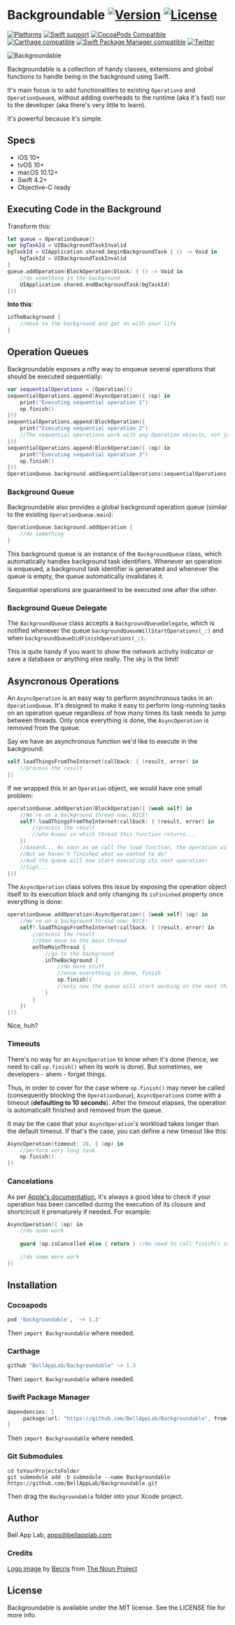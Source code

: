# Backgroundable [![Version](https://img.shields.io/badge/Version-1.3.0-black.svg?style=flat)](#installation) [![License](https://img.shields.io/cocoapods/l/Backgroundable.svg?style=flat)](#license)

[![Platforms](https://img.shields.io/badge/Platforms-iOS|tvOS|macOS|Linux-brightgreen.svg?style=flat)](#installation)
[![Swift support](https://img.shields.io/badge/Swift-3.3%20%7C%204.1%20%7C%204.2-red.svg?style=flat)](#swift-versions-support)
[![CocoaPods Compatible](https://img.shields.io/cocoapods/v/Backgroundable.svg?style=flat&label=CocoaPods)](https://cocoapods.org/pods/Backgroundable)
[![Carthage compatible](https://img.shields.io/badge/Carthage-compatible-4BC51D.svg?style=flat)](https://github.com/Carthage/Carthage)
[![Swift Package Manager compatible](https://img.shields.io/badge/SPM-compatible-orange.svg?style=flat)](https://github.com/apple/swift-package-manager)
[![Twitter](https://img.shields.io/badge/Twitter-@BellAppLab-blue.svg?style=flat)](http://twitter.com/BellAppLab)

![Backgroundable](./Images/backgroundable.png)

Backgroundable is a collection of handy classes, extensions and global functions to handle being in the background using Swift.

It's main focus is to add functionalities to existing `Operation`s and `OperationQueue`s, without adding overheads to the runtime (aka it's fast) nor to the developer (aka there's very little to learn).

It's powerful because it's simple.

## Specs

* iOS 10+
* tvOS 10+
* macOS 10.12+
* Swift 4.2+
* Objective-C ready

## Executing Code in the Background

Transform this:

```swift
let queue = OperationQueue()
var bgTaskId = UIBackgroundTaskInvalid
bgTaskId = UIApplication.shared.beginBackgroundTask { () -> Void in
    bgTaskId = UIBackgroundTaskInvalid
}
queue.addOperation(BlockOperation(block: { () -> Void in
    //do something in the background
    UIApplication.shared.endBackgroundTask(bgTaskId)
}))
```
    
**Into this**:

```swift
inTheBackground {
    //move to the background and get on with your life
}
```

## Operation Queues

Backgroundable exposes a nifty way to enqueue several operations that should be executed sequentially:

```swift
var sequentialOperations = [Operation]()
sequentialOperations.append(AsyncOperation({ (op) in
    print("Executing sequential operation 1")
    op.finish()
}))
sequentialOperations.append(BlockOperation({ 
    print("Executing sequential operation 2")
    //The sequential operations work with any Operation objects, not just AsyncOperations
}))
sequentialOperations.append(BlockOperation({ (op) in
    print("Executing sequential operation 3")
    op.finish()
}))
OperationQueue.background.addSequentialOperations(sequentialOperations, waitUntilFinished: false)
```

### Background Queue

Backgroundable also provides a global background operation queue (similar to the existing `OperationQueue.main`):

```swift
OperationQueue.background.addOperation {
    //do something
}
```

This background queue is an instance of the `BackgroundQueue` class, which automatically handles background task identifiers. Whenever an operation is enqueued, a background task identifier is generated and whenever the queue is empty, the queue automatically invalidates it. 

Sequential operations are guaranteed to be executed one after the other.

### Background Queue Delegate

The `BackgroundQueue` class accepts a `BackgroundQueueDelegate`, which is notified whenever the queue `backgroundQueueWillStartOperations(_:)` and when `backgroundQueueDidFinishOperations(_:)`. 

This is quite handy if you want to show the network activity indicator or save a database or anything else really. The sky is the limit!

## Asyncronous Operations

An `AsyncOperation` is an easy way to perform asynchronous tasks in an `OperationQueue`. It's designed to make it easy to perform long-running tasks on an operation queue regardless of how many times its task needs to jump between threads. Only once everything is done, the `AsyncOperation` is removed from the queue. 

Say we have an asynchronous function we'd like to execute in the background:

```swift
self.loadThingsFromTheInternet(callback: { (result, error) in
    //process the result
})
```

If we wrapped this in an `Operation` object, we would have one small problem:

```swift
operationQueue.addOperation(BlockOperation({ [weak self] in
    //We're on a background thread now; NICE!
    self?.loadThingsFromTheInternet(callback: { (result, error) in
        //process the result
        //who knows in which thread this function returns... 
    })
    //Aaaand... As soon as we call the load function, the operation will already be finished and removed from the queue
    //But we haven't finished what we wanted to do!
    //And the queue will now start executing its next operation!
    //Sigh...
}))
```

The `AsyncOperation` class solves this issue by exposing the operation object itself to its execution block and only changing its `isFinished` property once everything is done:

```swift
operationQueue.addOperation(AsyncOperation({ [weak self] (op) in
    //We're on a background thread now; NICE!
    self?.loadThingsFromTheInternet(callback: { (result, error) in
        //process the result
        //then move to the main thread
        onTheMainThread {
            //go to the background
            inTheBackground {
                //do more stuff 
                //once everything is done, finish
                op.finish()
                //only now the queue will start working on the next thing
            }
        }
    })
}))
```

Nice, huh?

### Timeouts

There's no way for an `AsyncOperation` to know when it's done (hence, we need to call `op.finish()` when its work is done). But sometimes, we developers - ahem - forget things. 

Thus, in order to cover for the case where `op.finish()` may never be called (consequently blocking the `OperationQueue`), `AsyncOperation`s come with a timeout (**defaulting to 10 seconds**). After the timeout elapses, the operation is automaticallt finished and removed from the queue. 

It may be the case that your `AsyncOperation`'s workload takes longer than the default timeout. If that's the case, you can define a new timeout like this:

```swift
AsyncOperation(timeout: 20, { (op) in
    //perform very long task
    op.finish()
})
```

### Cancelations

As per [Apple's documentation](https://developer.apple.com/documentation/foundation/operation/1408418-iscancelled), it's always a good idea to check if your operation has been cancelled during the execution of its closure and shortcircuit it prematurely if needed. For example:

```swift
AsyncOperation({ (op) in 
    //do some work
    
    guard !op.isCancelled else { return } //No need to call finish() in this case
    
    //do some more work
})
```

## Installation

### Cocoapods

```ruby
pod 'Backgroundable', '~> 1.3'
```

Then `import Backgroundable` where needed.

### Carthage

```swift
github "BellAppLab/Backgroundable" ~> 1.3
```

Then `import Backgroundable` where needed.

### Swift Package Manager

```swift
dependencies: [
    .package(url: "https://github.com/BellAppLab/Backgroundable", from: "1.3")
]
```

Then `import Backgroundable` where needed.

### Git Submodules

```shell
cd toYourProjectsFolder
git submodule add -b submodule --name Backgroundable https://github.com/BellAppLab/Backgroundable.git
```

Then drag the `Backgroundable` folder into your Xcode project.

## Author

Bell App Lab, apps@bellapplab.com

### Credits

[Logo image](https://thenounproject.com/search/?q=flow&i=1469609#) by [Becris](https://thenounproject.com/Becris) from [The Noun Project](https://thenounproject.com/)

## License

Backgroundable is available under the MIT license. See the LICENSE file for more info.
